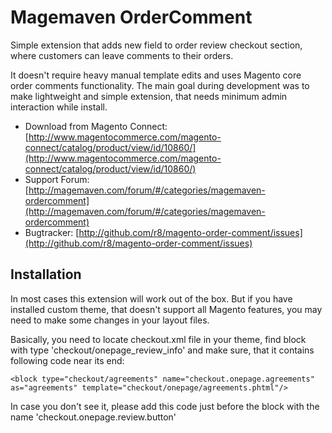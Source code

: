 Magemaven OrderComment
======================

Simple extension that adds new field to order review checkout section, where customers can leave comments to their orders.

It doesn't require heavy manual template edits and uses Magento core order comments functionality. The main goal during development was to make lightweight and simple extension, that needs minimum admin interaction while install.

* Download from Magento Connect: [http://www.magentocommerce.com/magento-connect/catalog/product/view/id/10860/](http://www.magentocommerce.com/magento-connect/catalog/product/view/id/10860/)
* Support Forum: [http://magemaven.com/forum/#/categories/magemaven-ordercomment](http://magemaven.com/forum/#/categories/magemaven-ordercomment)
* Bugtracker: [http://github.com/r8/magento-order-comment/issues](http://github.com/r8/magento-order-comment/issues)

Installation
------------

In most cases this extension will work out of the box. But if you have installed custom theme, that doesn't support all Magento features, you may need to make some changes in your layout files.

Basically, you need to locate checkout.xml file in your theme, find block with type 'checkout/onepage_review_info' and make sure, that it contains following code near its end:

    <block type="checkout/agreements" name="checkout.onepage.agreements" as="agreements" template="checkout/onepage/agreements.phtml"/>

In case you don't see it, please add this code just before the block with the name 'checkout.onepage.review.button'
